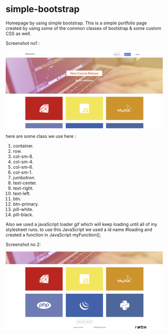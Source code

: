 # simple-bootstrap
Homepage by using simple bootstrap.
This is a simple portfolio page created by using some of the common classes of bootstrap & some custom CSS as well.

Screenshot no1 :

![](./image/ss11.png)

here are some class we use here : 

1) container.
2) row.
3) col-sm-8.
4) col-sm-4.
5) col-sm-6.
6) col-sm-1.
7) jumbotron.
8) text-center.
9) text-right.
10) text-left.
11) btn.
12) btn-primary.
13) pill-white.
14) pill-black.

Also we used a javaScript loader gif which will keep loading until all of my stylesheet runs. 
to use this JavaScript we used a id name #loading and created a function in JavaScript myFunction();



Screenshot no 2:

![](./image/ss22.png)
